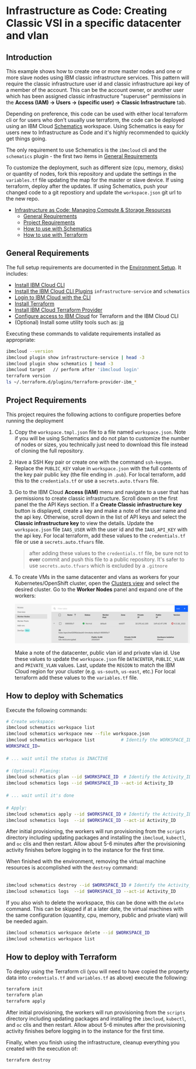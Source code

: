 # Infrastructure as Code: Creating Classic VSI in a specific datacenter and vlan

<!--

Check list for every README:
- Verify the requirement are the same, make sure the required plugins are there
- Modify the Project Requirements section. It should be different for every project
- Modify the Project Validation section. It should be different for every project

-->

## Introduction

This example shows how to create one or more master nodes and one or more slave nodes using IBM classic infrastructure services. This pattern will require the classic infrastructure user id and classic infrastructure api key of a member of the account. This can be the account owner, or another user which has been assigned classic infrastructure "superuser" permissions in the **Access (IAM) -> Users -> (specific user) -> Classic Infrastructure** tab.

Depending on preference, this code can be used with either local terraform cli or for users who don't usually use terraform, the code can be deployed using an IBM Cloud [Schematics](https://cloud.ibm.com/docs/schematics?topic=schematics-about-schematics) workspace. Using Schematics is easy for users new to Infrastructure as Code and it's highly recommended to quickly get things going.

The only requirement to use Schematics is the `ibmcloud` cli and the `schematics` plugin - the first two items in [General Requirements](#general-requirements)

To customize the deployment, such as different size (cpu, memory, disks) or quantity of nodes, fork this repository and update the settings in the `variables.tf` file updating the map for the master or slave device. If using terraform, deploy after the updates. If using Schematics, push your changed code to a git repostiory and update the `workspace.json` git url to the new repo.

- [Infrastructure as Code: Managing Compute & Storage Resources](#infrastructure-as-code-managing-compute--storage-resources)
  - [General Requirements](#general-requirements)
  - [Project Requirements](#project-requirements)
  - [How to use with Schematics](#how-to-deploy-with-schematics)
  - [How to use with Terraform](#how-to-deploy-with-terraform)

## General Requirements

The full setup requirements are documented in the [Environment Setup](https://ibm.github.io/cloud-enterprise-examples/iac/setup-environment). It includes:

- [Install IBM Cloud CLI](https://ibm.github.io/cloud-enterprise-examples/iac/setup-environment#install-ibm-cloud-cli)
- [Install the IBM Cloud CLI Plugins](https://ibm.github.io/cloud-enterprise-examples/iac/setup-environment#ibm-cloud-cli-plugins) `infrastructure-service` and `schematics`
- [Login to IBM Cloud with the CLI](https://ibm.github.io/cloud-enterprise-examples/iac/setup-environment#login-to-ibm-cloud)
- [Install Terraform](https://ibm.github.io/cloud-enterprise-examples/iac/setup-environment#install-terraform)
- [Install IBM Cloud Terraform Provider](https://ibm.github.io/cloud-enterprise-examples/iac/setup-environment#configure-access-to-ibm-cloud)
- [Configure access to IBM Cloud](https://ibm.github.io/cloud-enterprise-examples/iac/setup-environment#configure-access-to-ibm-cloud) for Terraform and the IBM Cloud CLI
- (Optional) Install some utility tools such as: [jq](https://stedolan.github.io/jq/download/)

Executing these commands to validate requirements installed as appropriate:

```bash
ibmcloud --version
ibmcloud plugin show infrastructure-service | head -3
ibmcloud plugin show schematics | head -3
ibmcloud target   // perform after 'ibmcloud login'
terraform version
ls ~/.terraform.d/plugins/terraform-provider-ibm_*
```

## Project Requirements

This project requires the following actions to configure properties before running the deployment

1. Copy the `workspace.tmpl.json` file to a file named `workspace.json`. Note if you will be using Schematics and do not plan to customize the number of nodes or sizes, you technically just need to download this file instead of cloning the full repository.

1. Have a SSH Key pair or create one with the command `ssh-keygen`. Replace the `PUBLIC_KEY` value in `workspace.json` with the full contents of the key pair public key (the file ending in `.pub`). For local terraform, add this to the `credentials.tf` or use a `secrets.auto.tfvars` file.

1. Go to the IBM Cloud **Access (IAM)** menu and navigate to a user that has permissions to create classic infrastructure. Scroll down on the first panel the the API Keys section. If a **Create Classic infrastructure key** button is displayed, create a key and make a note of the user name and the api key. Otherwise, scroll down in the list of API keys and select the **Classic infrastructure key** to view the details. Update the `workspace.json` file `IAAS_USER` with the user id and the `IAAS_API_KEY` with the api key. For local terraform, add these values to the `credentials.tf` file or use a `secrets.auto.tfvars` file.

    > after adding these values to the `credentials.tf` file, be sure not to **ever** commit and push this file to a public repository. It's safer to use `secrets.auto.tfvars` which is excluded by a `.gitnore`

1. To create VMs in the same datacenter and vlans as workers for your Kubernetes/OpenShift cluster, open the [Clusters view](https://cloud.ibm.com/kubernetes/clusters) and select the desired cluster. Go to the **Worker Nodes** panel and expand one of the workers:

    ![Worker Node detail](images/worker_detail.png)

    Make a note of the datacenter, public vlan id and private vlan id. Use these values to update the `workspace.json` file `DATACENTER`, `PUBLIC_VLAN` and `PRIVATE_VLAN` values. Last, update the `REGION` to match the IBM Cloud region for your cluster (e.g. `us-south`, `us-east`, etc.) For local terraform add these values to the `variables.tf` file.

## How to deploy with Schematics

Execute the following commands:

```bash
# Create workspace:
ibmcloud schematics workspace list
ibmcloud schematics workspace new --file workspace.json
ibmcloud schematics workspace list          # Identify the WORKSPACE_ID
WORKSPACE_ID=

# ... wait until the status is INACTIVE

# (Optional) Planing:
ibmcloud schematics plan --id $WORKSPACE_ID  # Identify the Activity_ID
ibmcloud schematics logs --id $WORKSPACE_ID --act-id Activity_ID

# ... wait until it's done

# Apply:
ibmcloud schematics apply --id $WORKSPACE_ID # Identify the Activity_ID
ibmcloud schematics logs  --id $WORKSPACE_ID --act-id Activity_ID
```

After initial provisioning, the workers will run provisioning from the `scripts` directory including updating packages and installing the `ibmcloud`, `kubectl`, and `oc` clis and then restart. Allow about 5-6 minutes after the provisioning activity finishes before logging in to the instance for the first time.

When finished with the environment, removing the virtual machine resources is accomplished with the `destroy` command:

```bash

ibmcloud schematics destroy --id $WORKSPACE_ID # Identify the Activity_ID
ibmcloud schematics logs  --id $WORKSPACE_ID --act-id Activity_ID

```

If you also wish to delete the workspace, this can be done with the `delete` command. This can be skipped if at a later date, the virtual machines with the same configuration (quantity, cpu, memory, public and private vlan) will be needed again.

```bash
ibmcloud schematics workspace delete --id $WORKSPACE_ID
ibmcloud schematics workspace list
```

## How to deploy with Terraform

To deploy using the Terraform cli (you will need to have copied the property data into `credentials.tf` and `variables.tf` as above) execute the following:

```bash
terraform init
terraform plan
terraform apply
```

After initial provisioning, the workers will run provisioning from the `scripts` directory including updating packages and installing the `ibmcloud`, `kubectl`, and `oc` clis and then restart. Allow about 5-6 minutes after the provisioning activity finishes before logging in to the instance for the first time.

Finally, when you finish using the infrastructure, cleanup everything you created with the execution of:

```bash
terraform destroy
```
